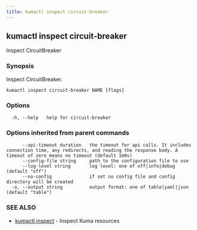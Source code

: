 ```yaml
---
title: kumactl inspect circuit-breaker
---
```

## kumactl inspect circuit-breaker

Inspect CircuitBreaker

### Synopsis

Inspect CircuitBreaker.

```
kumactl inspect circuit-breaker NAME [flags]
```

### Options

```
  -h, --help   help for circuit-breaker
```

### Options inherited from parent commands

```
      --api-timeout duration   the timeout for api calls. It includes connection time, any redirects, and reading the response body. A timeout of zero means no timeout (default 1m0s)
      --config-file string     path to the configuration file to use
      --log-level string       log level: one of off|info|debug (default "off")
      --no-config              if set no config file and config directory will be created
  -o, --output string          output format: one of table|yaml|json (default "table")
```

### SEE ALSO

* [kumactl inspect](kumactl_inspect)	 - Inspect Kuma resources

